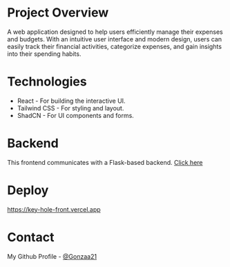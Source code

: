 # Project Overview
A web application designed to help users efficiently manage their expenses and budgets. With an intuitive user interface and modern design, users can easily track their financial activities, categorize expenses, and gain insights into their spending habits.

# Technologies
- React - For building the interactive UI.
- Tailwind CSS - For styling and layout.
- ShadCN - For UI components and forms.

# Backend
This frontend communicates with a Flask-based backend. [Click here](https://github.com/Gonzaa21/KeyHoleBack)

# Deploy
https://key-hole-front.vercel.app

# Contact
My Github Profile - [@Gonzaa21](https://github.com/Gonzaa21)
